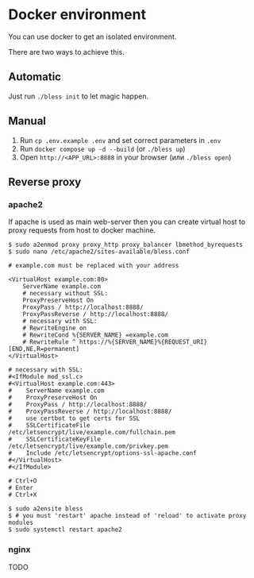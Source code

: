# Docker environment

You can use docker to get an isolated environment.

There are two ways to achieve this.

## Automatic

Just run `./bless init` to let magic happen.

## Manual

1. Run `cp .env.example .env` and set correct parameters in `.env`
2. Run `docker compose up -d --build` (or `./bless up`)
3. Open `http://<APP_URL>:8888` in your browser (или `./bless open`)

## Reverse proxy

### apache2

If apache is used as main web-server then you can create virtual host to proxy requests from host to docker machine.

```
$ sudo a2enmod proxy proxy_http proxy_balancer lbmethod_byrequests
$ sudo nano /etc/apache2/sites-available/bless.conf
```

```apacheconf
# example.com must be replaced with your address

<VirtualHost example.com:80>
    ServerName example.com
    # necessary without SSL:
    ProxyPreserveHost On
    ProxyPass / http://localhost:8888/
    ProxyPassReverse / http://localhost:8888/
    # necessary with SSL:
    # RewriteEngine on
    # RewriteCond %{SERVER_NAME} =example.com
    # RewriteRule ^ https://%{SERVER_NAME}%{REQUEST_URI} [END,NE,R=permanent]
</VirtualHost>

# necessary with SSL:
#<IfModule mod_ssl.c>
#<VirtualHost example.com:443>
#    ServerName example.com
#    ProxyPreserveHost On
#    ProxyPass / http://localhost:8888/
#    ProxyPassReverse / http://localhost:8888/
#    use certbot to get certs for SSL
#    SSLCertificateFile /etc/letsencrypt/live/example.com/fullchain.pem
#    SSLCertificateKeyFile /etc/letsencrypt/live/example.com/privkey.pem
#    Include /etc/letsencrypt/options-ssl-apache.conf
#</VirtualHost>
#</IfModule>

# Ctrl+O
# Enter
# Ctrl+X
```

```shell
$ sudo a2ensite bless
$ # you must 'restart' apache instead of 'reload' to activate proxy modules
$ sudo systemctl restart apache2
```

### nginx

TODO
